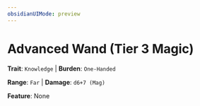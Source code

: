 ```yaml
---
obsidianUIMode: preview
---
```

# Advanced Wand (Tier 3 Magic)

**Trait**: `Knowledge` | **Burden**: `One-Handed`

**Range**: `Far` | **Damage**: `d6+7 (Mag)`

**Feature**: None
